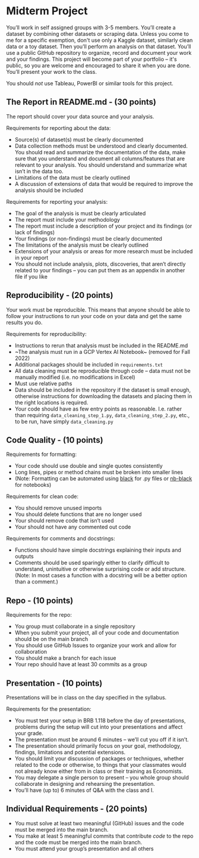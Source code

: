 # Midterm Project

You’ll work in self assigned groups with 3-5 members. You’ll create a dataset by combining other datasets or scraping data. Unless you come to me for a specific exemption, don't use only a Kaggle dataset, similarly clean data or a toy dataset. Then you’ll perform an analysis on that dataset. You’ll use a public GitHub repository to organize, record and document your work and your findings. This project will become part of your portfolio – it's public, so you are welcome and encouraged to share it when you are done. You’ll present your work to the class.

You should _not_ use Tableau, PowerBI or similar tools for this project.

## The Report in README.md - (30 points)

The report should cover your data source and your analysis.  

Requirements for reporting about the data:
* Source(s) of dataset(s) must be clearly documented
* Data collection methods must be understood and clearly documented. You should read and summarize the documentation of the data, make sure that you understand and document all columns/features that are relevant to your analysis. You should understand and summarize what isn’t in the data too.
* Limitations of the data must be clearly outlined
* A discussion of extensions of data that would be required to improve the analysis should be included

Requirements for reporting your analysis:
* The goal of the analysis is must be clearly articulated
* The report must include your methodology
* The report must include a description of your project and its findings (or lack of findings)
* Your findings (or non-findings) must be clearly documented
* The limitations of the analysis must be clearly outlined
* Extensions of your analysis or areas for more research must be included in your report
* You should not include analysis, plots, discoveries, that aren’t directly related to your findings – you can put them as an appendix in another file if you like

## Reproducibility - (20 points)

Your work must be reproducible. This means that anyone should be able to follow your instructions to run your code on your data and get the same results you do.  

Requirements for reproducibility:
* Instructions to rerun that analysis must be included in the README.md
* ~The analysis must run in a GCP Vertex AI Notebook~ (removed for Fall 2022)
* Additional packages should be included in `requirements.txt`
* All data cleaning must be reproducible through code – data must not be manually modified (i.e. no modifications in Excel)
* Must use relative paths
* Data should be included in the repository if the dataset is small enough, otherwise instructions for downloading the datasets and placing them in the right locations is required.
* Your code should have as few entry points as reasonable. I.e. rather than requiring `data_cleaning_step_1.py`, `data_cleaning_step_2.py`, etc., to be run, have simply `data_cleaning.py`

## Code Quality - (10 points)

Requirements for formatting:
* Your code should use double and single quotes consistently
* Long lines, pipes or method chains must be broken into smaller lines
* (Note: Formatting can be automated using [black](https://black.readthedocs.io/en/stable/) for .py files or [nb-black](https://pypi.org/project/nb-black/) for notebooks)

Requirements for clean code:
* You should remove unused imports
* You should delete functions that are no longer used
* Your should remove code that isn’t used
* Your should not have any commented out code

Requirements for comments and docstrings:
* Functions should have simple docstrings explaining their inputs and outputs
* Comments should be used sparingly either to clarify difficult to understand, unintuitive or otherwise surprising code or add structure. (Note: In most cases a function with a docstring will be a better option than a comment.)


## Repo - (10 points)

Requirements for the repo:
* You group must collaborate in a single repository
* When you submit your project, all of your code and documentation should be on the main branch
* You should use GitHub Issues to organize your work and allow for collaboration
* You should make a branch for each issue
* Your repo should have at least 30 commits as a group

## Presentation - (10 points)

Presentations will be in class on the day specified in the syllabus.  

Requirements for the presentation:
* You must test your setup in BRB 1.118 before the day of presentations, problems during the setup will cut into your presentations and affect your grade.
* The presentation must be around 6 minutes – we’ll cut you off if it isn’t.
* The presentation should primarily focus on your goal, methodology, findings, limitations and potential extensions.
* You should limit your discussion of packages or techniques, whether related to the code or otherwise, to things that your classmates would not already know either from in class or their training as Economists.
* You may delegate a single person to present – you whole group should collaborate in designing and rehearsing the presentation.
* You’ll have (up to) 6 minutes of Q&A with the class and I.

## Individual Requirements - (20 points)
* You must solve at least two meaningful (GitHub) issues and the code must be merged into the main branch.
* You make at least 5 meaningful commits that contribute _code_ to the repo and the code must be merged into the main branch.
* You must attend your group’s presentation and all others
